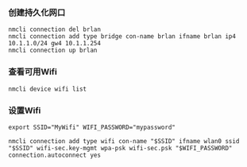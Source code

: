 ### 创建持久化网口
```shell
nmcli connection del brlan
nmcli connection add type bridge con-name brlan ifname brlan ip4 10.1.1.0/24 gw4 10.1.1.254
nmcli connection up brlan
```

### 查看可用Wifi
```shell
nmcli device wifi list
```

### 设置Wifi
```shell
export SSID="MyWifi" WIFI_PASSWORD="mypassword"

nmcli connection add type wifi con-name "$SSID" ifname wlan0 ssid "$SSID" wifi-sec.key-mgmt wpa-psk wifi-sec.psk "$WIFI_PASSWORD" connection.autoconnect yes
```